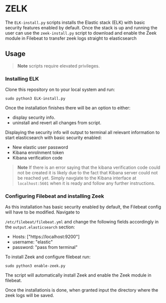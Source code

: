 <h1>ZELK</h1>

The ```ELK-install.py``` scripts installs the Elastic stack (ELK) with basic security features enabled by default. Once the stack is up and running the user can use the ```zeek-install.py``` script to download and enable the Zeek module in Filebeat to transfer zeek logs straight to elasticsearch

<h2>Usage</h2>

> **Note**
> scripts require elevated privileges.

<h3>Installing ELK</h3>
Clone this repository on to your local system and run:

```console
sudo python3 ELK-install.py
```

Once the installation finishes there will be an option to either:
- display security info.
- uninstall and revert all changes from script.

Displaying the security info will output to terminal all relevant information to start elasticsearch with basic security enabled:

- New elastic user password
- Kibana enrolnment token
- Kibana verification code

> **Note**
> If there is an error saying that the kibana verification code could not be created it is likely due to the fact that Kibana server could not be reached yet. Simply navgiate to the Kibana interface at ```localhost:5601``` when it is ready and follow any further instructions.

<h3>Configuring Filebeat and installing Zeek</h3>
As this installation has basic security enabled by default, the Filebeat config will have to be modified. 
Navigate to 

```/etc/filebeat/filebeat.yml``` and change the following fields accordingly in the 
```output.elasticsearch``` section:

- Hosts: ["https://localhost:9200"]
- username: "elastic"
- password: "pass from terminal"

To install Zeek and configure filebeat run:

```console
sudo python3 enable-zeek.py
```
The script will automatically install Zeek and enable the Zeek module in filebeat.

Once the installationis is done, when granted input the directory where the zeek logs will be saved.


